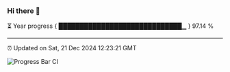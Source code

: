 ### Hi there 👋

⏳ Year progress { █████████████████████████████▁ } 97.14 %

---

⏰ Updated on Sat, 21 Dec 2024 12:23:21 GMT

![Progress Bar CI](https://github.com/liununu/liununu/workflows/Progress%20Bar%20CI/badge.svg)
